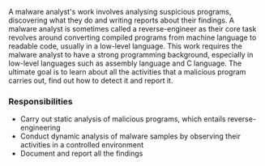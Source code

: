 A malware analyst's work involves analysing suspicious programs, discovering what they do and writing reports about their findings. A malware analyst is sometimes called a reverse-engineer as their core task revolves around converting compiled programs from machine language to readable code, usually in a low-level language. This work requires the malware analyst to have a strong programming background, especially in low-level languages such as assembly language and C language. The ultimate goal is to learn about all the activities that a malicious program carries out, find out how to detect it and report it.

### Responsibilities
* Carry out static analysis of malicious programs, which entails reverse-engineering
* Conduct dynamic analysis of malware samples by observing their activities in a controlled environment
* Document and report all the findings
